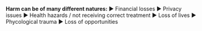 **Harm can be of many different natures:** 
► Financial losses 
► Privacy issues 
► Health hazards / not receiving correct treatment 
► Loss of lives 
► Phycological trauma 
► Loss of opportunities
